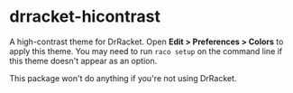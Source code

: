 # drracket-hicontrast

A high-contrast theme for DrRacket.  Open **Edit > Preferences > Colors** to apply this theme.  You may need to run `raco setup` on the command line if this theme doesn't appear as an option.

This package won't do anything if you're not using DrRacket.